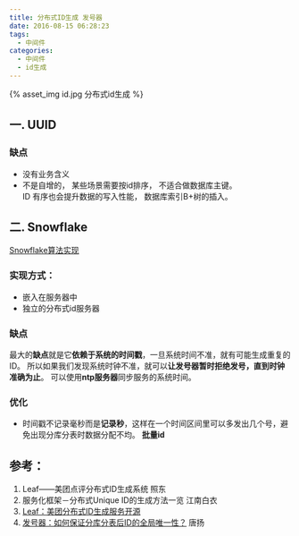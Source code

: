 ```yaml
---
title: 分布式ID生成 发号器
date: 2016-08-15 06:28:23
tags:
  - 中间件 
categories: 
  - 中间件 
  - id生成    
---
```


<p></p>
<!-- more -->

{% asset_img  id.jpg  分布式id生成 %}

## 一. UUID
### 缺点
+ 没有业务含义
+ 不是自增的， 某些场景需要按id排序， 不适合做数据库主键。   
   ID 有序也会提升数据的写入性能， 数据库索引B+树的插入。

## 二. Snowflake

[Snowflake算法实现](https://github.com/www6v/jDemo/blob/master/src/main/java/middleware/snowflake/SnowflakeIdWorker.java)

### 实现方式：
+ 嵌入在服务器中
+ 独立的分布式id服务器

### 缺点
最大的**缺点**就是它**依赖于系统的时间戳**，一旦系统时间不准，就有可能生成重复的 ID。
所以如果我们发现系统时钟不准，就可以**让发号器暂时拒绝发号，直到时钟准确为止**。
可以使用**ntp服务器**同步服务的系统时间。

### 优化
+ 时间戳不记录毫秒而是**记录秒**，这样在一个时间区间里可以多发出几个号，避免出现分库分表时数据分配不均。 **批量id**


## 参考：

1. Leaf——美团点评分布式ID生成系统 照东
2. 服务化框架－分布式Unique ID的生成方法一览 江南白衣
3. [Leaf：美团分布式ID生成服务开源](https://tech.meituan.com/2019/03/07/open-source-project-leaf.html)
4. [发号器：如何保证分库分表后ID的全局唯一性？]()  唐扬


